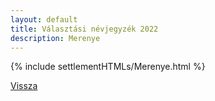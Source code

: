 ```yaml
---
layout: default
title: Választási névjegyzék 2022
description: Merenye
---
```


{% include settlementHTMLs/Merenye.html %}

[Vissza](./)